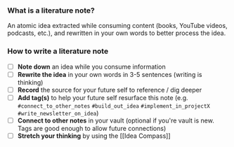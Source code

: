 
### What is a literature note? 
An atomic idea extracted while consuming content (books, YouTube videos, podcasts, etc.), and rewritten in your own words to better process the idea. 

### How to write a literature note
- [ ] **Note down** an idea while you consume information
- [ ] **Rewrite the idea** in your own words in 3-5 sentences (writing is thinking) 
- [ ] **Record** the source for your future self to reference / dig deeper  
- [ ] **Add tag(s)** to help your future self resurface this note (e.g. `#connect_to_other_notes` `#build_out_idea` `#implement_in_projectX` `#write_newsletter_on_idea`) 
- [ ] **Connect to other notes** in your vault (optional if you're vault is new. Tags are good enough to allow future connections)
- [ ] **Stretch your thinking** by using the [[Idea Compass]]